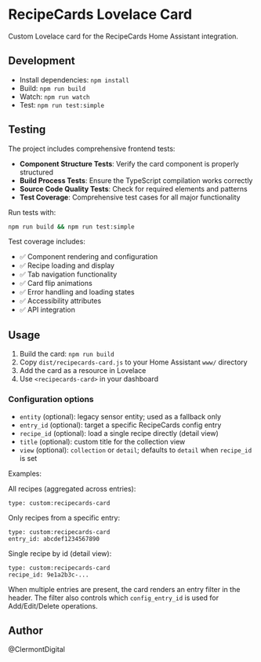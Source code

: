 # RecipeCards Lovelace Card

Custom Lovelace card for the RecipeCards Home Assistant integration.

## Development

- Install dependencies: `npm install`
- Build: `npm run build`
- Watch: `npm run watch`
- Test: `npm run test:simple`

## Testing

The project includes comprehensive frontend tests:

- **Component Structure Tests**: Verify the card component is properly structured
- **Build Process Tests**: Ensure the TypeScript compilation works correctly
- **Source Code Quality Tests**: Check for required elements and patterns
- **Test Coverage**: Comprehensive test cases for all major functionality

Run tests with:
```bash
npm run build && npm run test:simple
```

Test coverage includes:
- ✅ Component rendering and configuration
- ✅ Recipe loading and display
- ✅ Tab navigation functionality
- ✅ Card flip animations
- ✅ Error handling and loading states
- ✅ Accessibility attributes
- ✅ API integration

## Usage

1. Build the card: `npm run build`
2. Copy `dist/recipecards-card.js` to your Home Assistant `www/` directory
3. Add the card as a resource in Lovelace
4. Use `<recipecards-card>` in your dashboard

### Configuration options

- `entity` (optional): legacy sensor entity; used as a fallback only
- `entry_id` (optional): target a specific RecipeCards config entry
- `recipe_id` (optional): load a single recipe directly (detail view)
- `title` (optional): custom title for the collection view
- `view` (optional): `collection` or `detail`; defaults to `detail` when `recipe_id` is set

Examples:

All recipes (aggregated across entries):
```
type: custom:recipecards-card
```

Only recipes from a specific entry:
```
type: custom:recipecards-card
entry_id: abcdef1234567890
```

Single recipe by id (detail view):
```
type: custom:recipecards-card
recipe_id: 9e1a2b3c-...
```

When multiple entries are present, the card renders an entry filter in the header. The filter also controls which `config_entry_id` is used for Add/Edit/Delete operations.

## Author
@ClermontDigital
